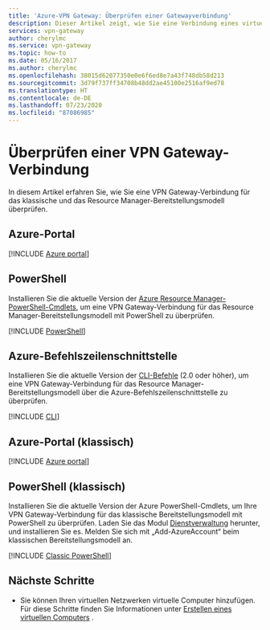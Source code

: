 ```yaml
---
title: 'Azure-VPN Gateway: Überprüfen einer Gatewayverbindung'
description: Dieser Artikel zeigt, wie Sie eine Verbindung eines virtuellen Netzwerks mit einem VPN Gateway überprüfen.
services: vpn-gateway
author: cherylmc
ms.service: vpn-gateway
ms.topic: how-to
ms.date: 05/16/2017
ms.author: cherylmc
ms.openlocfilehash: 38015d62077350e0e6f6ed8e7a43f748db58d213
ms.sourcegitcommit: 3d79f737ff34708b48dd2ae45100e2516af9ed78
ms.translationtype: HT
ms.contentlocale: de-DE
ms.lasthandoff: 07/23/2020
ms.locfileid: "87086985"
---
```

# <a name="verify-a-vpn-gateway-connection"></a>Überprüfen einer VPN Gateway-Verbindung

In diesem Artikel erfahren Sie, wie Sie eine VPN Gateway-Verbindung für das klassische und das Resource Manager-Bereitstellungsmodell überprüfen.

## <a name="azure-portal"></a>Azure-Portal

[!INCLUDE [Azure portal](../../includes/vpn-gateway-verify-connection-portal-rm-include.md)]

## <a name="powershell"></a>PowerShell

Installieren Sie die aktuelle Version der [Azure Resource Manager-PowerShell-Cmdlets](/powershell/azure/), um eine VPN Gateway-Verbindung für das Resource Manager-Bereitstellungsmodell mit PowerShell zu überprüfen.

[!INCLUDE [PowerShell](../../includes/vpn-gateway-verify-connection-ps-rm-include.md)]

## <a name="azure-cli"></a>Azure-Befehlszeilenschnittstelle

Installieren Sie die aktuelle Version der [CLI-Befehle](https://docs.microsoft.com/cli/azure/install-azure-cli) (2.0 oder höher), um eine VPN Gateway-Verbindung für das Resource Manager-Bereitstellungsmodell über die Azure-Befehlszeilenschnittstelle zu überprüfen.

[!INCLUDE [CLI](../../includes/vpn-gateway-verify-connection-cli-rm-include.md)]


## <a name="azure-portal-classic"></a>Azure-Portal (klassisch)

[!INCLUDE [Azure portal](../../includes/vpn-gateway-verify-connection-azureportal-classic-include.md)]

## <a name="powershell-classic"></a>PowerShell (klassisch)

Installieren Sie die aktuelle Version der Azure PowerShell-Cmdlets, um Ihre VPN Gateway-Verbindung für das klassische Bereitstellungsmodell mit PowerShell zu überprüfen. Laden Sie das Modul [Dienstverwaltung](https://docs.microsoft.com/powershell/azure/servicemanagement/install-azure-ps?view=azuresmps-4.0.0#azure-service-management-cmdlets) herunter, und installieren Sie es. Melden Sie sich mit „Add-AzureAccount“ beim klassischen Bereitstellungsmodell an.

[!INCLUDE [Classic PowerShell](../../includes/vpn-gateway-verify-connection-ps-classic-include.md)]

## <a name="next-steps"></a>Nächste Schritte

* Sie können Ihren virtuellen Netzwerken virtuelle Computer hinzufügen. Für diese Schritte finden Sie Informationen unter [Erstellen eines virtuellen Computers](../virtual-machines/windows/quick-create-portal.md) .

